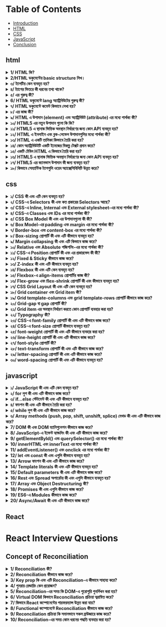 # Table of Contents

- [Introduction](#introduction)
- [HTML](#html)
- [CSS](#css)
- [JavaScript](#javascript)
- [Conclusion](#React)

## html
<details>
  <summary><strong>1/ HTML কি?</strong></summary>
  <p>উত্তর : HTML এর পুর্ণরুপ হল HyperText Markup Language. এটি ওয়েব পেইজ তৈরি এবং গঠন করার জন্য ব্যবহৃত একটি মার্কআপ ভাষা। 
  HTML মুলত ওয়েবপেইজের বিষয়বস্তু যেমন পাঠ্য, চিত্র, লিঙ্ক, এবং অন্যান্য মিডিয়া উপাদানগুলি নির্ধারণ করতে ব্যবহৃত হয়। HTML কোডটি ট্যাগ এবং অ্যাট্রিবিউটের সমন্বয়ে গঠিত, যা ব্রাউজারকে বলে দেয় কীভাবে একটি ওয়েবপেইজ বিভিন্ন অংশ প্রদর্শন করতে হবে। HTML একটি স্ট্যাটিক ভাষা, অর্থাৎ এটি ওয়েবপেইজ স্থায়ী গঠন এবং বিষয়বস্তু নির্ধারণ করে। 
  </p>
</details>

<details>
  <summary><strong>2/HTML ডকুমেন্টের basic structure লিখ।</strong></summary>
  <p>উত্তর :  

                <!DOCTYPE html>
                <html lang="en">
                <head>
                    <meta charset="UTF-8">
                    <meta name="viewport" content="width=device-width, initial-scale=1.0">
                    <title>Document Title</title>
                </head>
                <body>
                    <h1>Welcome to HTML</h1>
                    <p>This is a basic HTML document structure.</p>
                </body>
                </html></p>
</details>


<details>
  <summary><strong>৩/ <!DOCTYPE html> ট্যাগটির কেন ব্যবহৃত হয়?</strong></summary>
  <p> উত্তর : <!DOCTYPE html> ট্যাগটি ব্রাউজারকে জানায় যে ডকুমেন্টটি HTML5 ভাষায় লেখা হয়েছে। এটি ব্রাউজারকে ডকুমেন্টটি সঠিকভাবে এবং স্ট্যান্ডার্ড মোডে রেন্ডার করতে সহায়তা করে।</p>
</details>

<details>
  <summary><strong>৪/ <head> ট্যাগের ভিতরে কী ধরনের তথ্য থাকে?</strong></summary>
  <p> উত্তর : <head> ট্যাগের ভিতরে থাকে মেটা-তথ্য যেমন চরসেট(charset), ভিউপোর্ট সেটিংস, শিরোনাম, এবং স্টাইলশিট এবং স্ক্রিপ্ট লিঙ্ক।</p>
</details>

<details>
  <summary><strong>৫/ <meta charset="UTF-8"> এর গুরুত্ব কী?</strong></summary>
  <p> উত্তর :<meta charset="UTF-8"> ডকুমেন্টের চরসেট(charset) নির্ধারণ করে যা ইউনিকোড ব্যবহার করে। এটি নিশ্চিত করে যে ডকুমেন্টে বিভিন্ন ভাষার বিশেষ অক্ষরগুলি সঠিকভাবে প্রদর্শিত হবে।</p>
</details>
<details>
  <summary><strong>6/ HTML ডকুমেন্টে lang অ্যাট্রিবিউটের গুরুত্ব কী?</strong></summary>
  <p> উত্তর :lang অ্যাট্রিবিউটটি ডকুমেন্টের ভাষা নির্ধারণ করে যা ব্রাউজার এবং স্ক্রিন রিডারগুলির জন্য উপকারী। এটি সার্চ ইঞ্জিন অপটিমাইজেশনেও সহায়ক।</p>
</details>
<details>
  <summary><strong>৭/ HTML ডকুমেন্টে কমেন্ট কিভাবে লেখা হয়?</strong></summary>
  <p> উত্তর : HTML ডকুমেন্টে কমেন্ট লেখার জন্য নিচের ফরম্যাট ব্যবহার করা হয়:
	                              <!-- এটি একটি কমেন্ট -->
HTML কমেন্ট শুরু হয় <!-- দিয়ে এবং শেষ হয় --> দিয়ে।এই দুটি চিহ্নের মধ্যে যা কিছু লেখা হয়, তা ব্রাউজার ব্যবহারকারীকে দেখানো হয় না।</p>
</details>
<details>
  <summary><strong>৮/<metaname="viewport" content="width=device-width, initial-scale=1.0"> এর কাজ কী?</strong></summary>
  <p> উত্তর : এই <meta> ট্যাগটি মোবাইল ডিভাইসে ডকুমেন্টের স্কেলিং এবং প্রস্থ নিয়ন্ত্রণ করে, যা রেস্পন্সিভ ডিজাইনের জন্য অত্যন্ত গুরুত্বপূর্ণ।</p>
</details>
<details>
  <summary><strong>৯/ HTML এ উপাদান (element) এবং অ্যাট্রিবিউট (attribute) এর মধ্যে পার্থক্য কী?</strong></summary>
  <p>উত্তর : 

                        উপাদান (Element):
                        সংজ্ঞা: HTML ডকুমেন্টের বিল্ডিং ব্লক। এটি একটি শুরু ট্যাগ, বিষয়বস্তু, এবং একটি শেষ ট্যাগ নিয়ে গঠিত।
                        উদাহরণ: <p>এই একটি প্যারাগ্রাফ।</p>
                        এখানে <p> শুরু ট্যাগ, এই একটি প্যারাগ্রাফ। বিষয়বস্তু, এবং </p> শেষ ট্যাগ।
                        প্রকারভেদ:
                        ব্লক লেভেল উপাদান: <div>, <p>, <h1>, ইত্যাদি।
                        ইনলাইন উপাদান: <span>, <a>, <img>, ইত্যাদি।
                        অ্যাট্রিবিউট (Attribute):
                        সংজ্ঞা: HTML উপাদানগুলির অতিরিক্ত তথ্য প্রদান করে। এগুলি শুরু ট্যাগে নির্দিষ্ট করা হয় এবং সাধারণত নাম-মান জোড়া আকারে থাকে।
                        উদাহরণ: <a href="https://www.example.com" target="_blank">Visit Example</a>
                        এখানে href এবং target অ্যাট্রিবিউট, এবং তাদের মান যথাক্রমে "https://www.example.com" এবং "_blank"।</p>
</details>
<details>
  <summary><strong>১০/  HTML5 এর নতুন উপাদান গুলো কি কি?</strong></summary>
  <p>উত্তর : HTML5 এর নতুন উপাদানগুলোর নাম:
  <ul>
    <li><code>&lt;article&gt;</code></li>
    <li><code>&lt;section&gt;</code></li>
    <li><code>&lt;nav&gt;</code></li>
    <li><code>&lt;aside&gt;</code></li>
    <li><code>&lt;header&gt;</code></li>
    <li><code>&lt;footer&gt;</code></li>
    <li><code>&lt;main&gt;</code></li>
    <li><code>&lt;figure&gt;</code></li>
    <li><code>&lt;figcaption&gt;</code></li>
    <li><code>&lt;mark&gt;</code></li>
    <li><code>&lt;time&gt;</code></li>
    <li><code>&lt;progress&gt;</code></li>
    <li><code>&lt;meter&gt;</code></li>
    <li><code>&lt;summary&gt;</code></li>
    <li><code>&lt;details&gt;</code></li>
  </ul>
  </p>
</details>

<details>
  <summary><strong>১১/ HTML5 এ স্থানাঙ্ক ভিত্তিক অবস্থান নির্ধারণের জন্য কোন API ব্যবহৃত হয়? </strong></summary>
  <p>উত্তর: জিওলোকেশন API।</p>
</details>
<details>
  <summary><strong>১২/ HTML এ ইনলাইন এবং ব্লক-লেভেল উপাদানগুলির মধ্যে পার্থক্য কী?</strong></summary>
  <p>উত্তর : 
  </p>
  <p><strong>ইনলাইন উপাদান (Inline Elements):</strong></p>
  <ul>
    <li>সংজ্ঞা: ইনলাইন উপাদানগুলি একটি লাইনের মধ্যে থাকে এবং শুধুমাত্র যতটুকু প্রয়োজন ততটুকু জায়গা নেয়।</li>
    <li>ডিসপ্লে প্রপার্টি: <code>display: inline;</code></li>
    <li>লাইনের পরিবর্তন: ইনলাইন উপাদানগুলি নতুন লাইন শুরু করে না।</li>
    <li>আনুষঙ্গিক উপাদান: ইনলাইন উপাদানগুলির মধ্যে শুধুমাত্র ইনলাইন বা টেক্সট উপাদান থাকতে পারে।</li>
    <li>উদাহরণ: <code>&lt;span&gt;</code>, <code>&lt;a&gt;</code>, <code>&lt;img&gt;</code>, <code>&lt;strong&gt;</code>, <code>&lt;em&gt;</code></li>
    <li>স্টাইলিং: ইনলাইন উপাদানগুলির প্রস্থ বা উচ্চতা পরিবর্তন করা যায় না।</li>
  </ul>
  <p><strong>ব্লক-লেভেল উপাদান (Block-level Elements):</strong></p>
  <ul>
    <li>সংজ্ঞা: ব্লক-লেভেল উপাদানগুলি একটি সম্পূর্ণ লাইনের জায়গা নেয় এবং নতুন লাইন শুরু করে।</li>
    <li>ডিসপ্লে প্রপার্টি: <code>display: block;</code></li>
    <li>লাইনের পরিবর্তন: প্রতিটি ব্লক-লেভেল উপাদান নতুন লাইন শুরু করে।</li>
    <li>আনুষঙ্গিক উপাদান: ব্লক-লেভেল উপাদানগুলির মধ্যে অন্যান্য ব্লক-লেভেল বা ইনলাইন উপাদান থাকতে পারে।</li>
    <li>উদাহরণ: <code>&lt;div&gt;</code>, <code>&lt;p&gt;</code>, <code>&lt;h1&gt;</code> - <code>&lt;h6&gt;</code>, <code>&lt;ul&gt;</code>, <code>&lt;ol&gt;</code>, <code>&lt;li&gt;</code></li>
    <li>স্টাইলিং: ব্লক-লেভেল উপাদানগুলির প্রস্থ এবং উচ্চতা পরিবর্তন করা যায়।</li>
  </ul>
</details>

<details>
  <summary><strong>১৩/ HTML এ একটি তালিকা কিভাবে তৈরি করা হয়?</strong></summary>
  <p>উত্তর: একটি আনঅর্ডারড তালিকার জন্য <code>&lt;ul&gt;</code> এবং <code>&lt;li&gt;</code>, এবং একটি অর্ডারড তালিকার জন্য <code>&lt;ol&gt;</code> এবং <code>&lt;li&gt;</code> ট্যাগ ব্যবহার করা হয়।</p>
</details>

<details>
  <summary><strong>১৪/ কোন অ্যাট্রিবিউটটি একটি ইমেজের বিকল্প টেক্সট প্রদান করে?</strong></summary>
  <p>উত্তর: <code>alt</code> অ্যাট্রিবিউট।</p>
</details>

<details>
  <summary><strong>১৫/ একটি টেবিল HTML এ কিভাবে তৈরি করা হয়?</strong></summary>
  <p>উত্তর: <code>&lt;table&gt;</code>, <code>&lt;tr&gt;</code>, <code>&lt;td&gt;</code>, <code>&lt;th&gt;</code> ট্যাগগুলি ব্যবহার করে।</p>
  <table>
    <tr>
      <th>নাম</th>
      <th>বয়স</th>
      <th>শহর</th>
    </tr>
    <tr>
      <td>আহমেদ</td>
      <td>২৫</td>
      <td>ঢাকা</td>
    </tr>
    <tr>
      <td>সারা</td>
      <td>২২</td>
      <td>চট্টগ্রাম</td>
    </tr>
  </table>
</details>
<details>
  <summary><strong>১৬/ HTML5 এ স্থানাঙ্ক ভিত্তিক অবস্থান নির্ধারণের জন্য কোন API ব্যবহৃত হয়?</strong></summary>
  <p>উত্তর: জিওলোকেশন API।</p>
</details>

<details>
  <summary><strong>১৭/ HTML5 এর ক্যানভাস উপাদান কী জন্য ব্যবহৃত হয়?</strong></summary>
  <p>উত্তর: 2D গ্রাফিক্স এবং অ্যানিমেশন আঁকতে।</p>
</details>

<details>
  <summary><strong>১৮/ কিভাবে সেম্যান্টিক ট্যাগগুলি ওয়েব অ্যাক্সেসিবিলিটি উন্নত করে?</strong></summary>
  <p>উত্তর: 
    সেম্যান্টিক ট্যাগগুলি ওয়েব অ্যাক্সেসিবিলিটি উন্নত করে বিভিন্ন উপায়ে, যার মধ্যে রয়েছে:
  </p>
  <ul>
    <li><strong>স্ক্রিন রিডারের জন্য ওয়েবসাইটের কাঠামো স্পষ্ট করা:</strong> সেম্যান্টিক ট্যাগগুলি স্ক্রিন রিডারকে বলে যে ওয়েবপৃষ্ঠার বিভিন্ন অংশ কী কাজ করে। উদাহরণস্বরূপ, একটি <code>&lt;h1&gt;</code> ট্যাগ স্ক্রিন রিডারকে বলে যে এটি একটি শিরোনাম, যখন একটি <code>&lt;p&gt;</code> ট্যাগ স্ক্রিন রিডারকে বলে যে এটি একটি অনুচ্ছেদ। এটি ব্যবহারকারীদের ওয়েবপৃষ্ঠার বিষয়বস্তু আরও সহজে বুঝতে এবং নেভিগেট করতে সাহায্য করে।</li>
    <li><strong>সার্চ ইঞ্জিন অপ্টিমাইজেশন (SEO) উন্নত করা:</strong> সেম্যান্টিক ট্যাগগুলি সার্চ ইঞ্জিনগুলিকে বুঝতে সাহায্য করে যে ওয়েবপৃষ্ঠাটি কিসের সম্পর্কে। এটি ওয়েবসাইটটিকে প্রাসঙ্গিক অনুসন্ধানের ফলাফলে বৃদ্ধি করতে সাহায্য করে।</li>
    <li><strong>সহজেই বোঝার জন্য ওয়েবসাইট তৈরি করা:</strong> সেম্যান্টিক ট্যাগগুলি ব্যবহার করার ফলে ওয়েবসাইটগুলি আরও সহজে বোঝা যায়, এমনকি যারা HTML বা CSS-এর সাথে পরিচিত নন। এটি বিভিন্ন দক্ষতা স্তরের ব্যবহারকারীদের জন্য ওয়েবসাইটগুলি আরও অ্যাক্সেসযোগ্য করে তোলে।</li>
  </ul>
  <p>সেম্যান্টিক ট্যাগগুলির কিছু নির্দিষ্ট উদাহরণ যা ওয়েব অ্যাক্সেসিবিলিটি উন্নত করতে ব্যবহার করা যেতে পারে তার মধ্যে রয়েছে:</p>
  <ul>
    <li><code>&lt;h1&gt;</code> থেকে <code>&lt;h6&gt;</code>: শিরোনামগুলি নির্দেশ করতে।</li>
    <li><code>&lt;p&gt;</code>: অনুচ্ছেদগুলি নির্দেশ করতে।</li>
    <li><code>&lt;a&gt;</code>: হাইপারলিঙ্কগুলি নির্দেশ করতে।</li>
    <li><code>&lt;img&gt;</code>: চিত্রগুলি নির্দেশ করতে।</li>
    <li><code>&lt;table&gt;</code>: সারণিগুলি নির্দেশ করতে।</li>
    <li><code>&lt;ul&gt;</code> এবং <code>&lt;ol&gt;</code>: তালিকাগুলি নির্দেশ করতে।</li>
  </ul>
  <p>সেম্যান্টিক ট্যাগগুলি ব্যবহার করা ওয়েব অ্যাক্সেসিবিলিটি উন্নত করার একটি সহজ উপায়। এগুলি ব্যবহারকারীদের জন্য ওয়েবসাইটগুলি আরও সহজে বোঝা এবং ব্যবহার করা যায় তা নিশ্চিত করতে সাহায্য করে।</p>
</details>


## css 
<details>
  <summary><strong>১/ CSS কী এবং এটি কেন ব্যবহৃত হয়?</strong></summary>
  <p>উত্তর: CSS (Cascading Style Sheets) একটি স্টাইল শীট ভাষা যা HTML বা XML (SVG, XHTML) এর মত মার্কআপ ভাষার সাথে ব্যবহৃত হয়। এটি ওয়েব পেইজের বিন্যাস নির্ধারণ করতে ব্যবহৃত হয়, যেমন রঙ, ফন্ট, এবং লেআউট।</p>
</details>

<details>
  <summary><strong>২/ CSS-এ Selectors কী এবং কত প্রকারের Selectors আছে?</strong></summary>
  <p>উত্তর: CSS-এ Selectors হল উপাদানগুলি নির্ধারণ করার উপায় যেগুলি আপনি স্টাইল করতে চান। Selectors-এর প্রকারভেদগুলি হল: Universal, Type, Class, ID, Attribute, Pseudo-class, এবং Pseudo-element।</p>
</details>

<details>
  <summary><strong>৩/ CSS-এ Inline, Internal এবং External stylesheet-এর মধ্যে পার্থক্য কী?</strong></summary>
  <p>উত্তর: Inline CSS সরাসরি HTML ট্যাগের মধ্যে লেখা হয়, Internal CSS <code>&lt;style&gt;</code> ট্যাগের মধ্যে লেখা হয় যা HTML ডকুমেন্টের <code>&lt;head&gt;</code> সেকশনে থাকে, এবং External CSS আলাদা .css ফাইলে লেখা হয় এবং HTML ডকুমেন্টে <code>&lt;link&gt;</code> ট্যাগের মাধ্যমে যুক্ত করা হয়।</p>
</details>

<details>
  <summary><strong>৪/ CSS-এ Classes এবং IDs এর মধ্যে পার্থক্য কী?</strong></summary>
  <p>উত্তর: CSS-এ Classes এবং IDs-এর মধ্যে পার্থক্য হল, Classes বহু HTML উপাদানে প্রয়োগ করা যায় এবং এগুলি ‘.’ সিম্বল দিয়ে শুরু হয়। অন্যদিকে, IDs একটি HTML উপাদানে অনন্য এবং ‘#’ সিম্বল দিয়ে শুরু হয়, যা সুনির্দিষ্টভাবে একটি উপাদানকে লক্ষ্য করতে ব্যবহৃত হয়।</p>
</details>

<details>
  <summary><strong>৫/ CSS Box Model কী এবং এর উপাদানগুলো কী কী?</strong></summary>
  <p>উত্তর: CSS Box Model হল একটি মডেল যা প্রতিটি HTML উপাদানকে একটি বক্স হিসেবে দেখায়। এর উপাদানগুলো হল: Content, Padding, Border, এবং Margin।</p>
</details>

<details>
  <summary><strong>৬/ Box Model-এর padding এবং margin এর মধ্যে পার্থক্য কী?</strong></summary>
  <p>উত্তর: Padding হল উপাদানের ভিতরের অংশ এবং বর্ডারের মধ্যে ফাঁকা জায়গা, আর Margin হল উপাদানের বর্ডার এবং বাইরের অংশের মধ্যে ফাঁকা জায়গা।</p>
</details>

<details>
  <summary><strong>৭/ Border-box এবং content-box এর মধ্যে পার্থক্য কী?</strong></summary>
  <p>উত্তর: Border-box এ, padding এবং border উপাদানের মোট প্রস্থ এবং উচ্চতায় অন্তর্ভুক্ত হয়। Content-box এ, প্রস্থ এবং উচ্চতা কেবলমাত্র উপাদানের বিষয়বস্তু পর্যন্ত সীমাবদ্ধ থাকে, padding এবং border অতিরিক্ত যোগ করা হয়।</p>
</details>

<details>
  <summary><strong>৮/ Box-sizing প্রোপার্টি কী এবং এটি কীভাবে ব্যবহৃত হয়?</strong></summary>
  <p>উত্তর: Box-sizing প্রোপার্টি বক্স মডেল নির্ধারণ করে যে কিভাবে উপাদানের প্রস্থ এবং উচ্চতা গণনা করা হবে। এটি দুটি মান গ্রহণ করে: content-box এবং border-box।</p>
</details>

<details>
  <summary><strong>৯/ Margin collapsing কী এবং এটি কিভাবে কাজ করে?</strong></summary>
  <p>উত্তর: Margin collapsing হল দুটি বা ততোধিক খাড়া মার্জিন একসাথে মিলিত হওয়া এবং একক মার্জিন গঠন করা। সবচেয়ে বড় মার্জিনটি বজায় থাকে এবং ছোট মার্জিনগুলি মুছে যায়।</p>
</details>

<details>
  <summary><strong>১০/ Relative এবং Absolute পজিশনিং-এর মধ্যে পার্থক্য কী?</strong></summary>
  <p>উত্তর: Relative পজিশনিং উপাদানটিকে তার স্বাভাবিক অবস্থান থেকে সরিয়ে দেয়, যেখানে Absolute পজিশনিং উপাদানটিকে তার পূর্বপুরুষের প্রথম পজিশন্ড উপাদান বা ডকুমেন্টের বডি থেকে সরিয়ে দেয়।</p>
</details>

<details>
  <summary><strong>১১/ CSS-এ Position প্রোপার্টি কী এবং এর প্রকারভেদ কী কী?</strong></summary>
  <p>উত্তর: CSS-এ Position প্রোপার্টি একটি উপাদানের অবস্থান নির্ধারণ করে। এর প্রকারভেদগুলো হল:
  <ul>
    <li>Static: ডিফল্ট পজিশনিং, উপাদান স্বাভাবিক অবস্থানে থাকে।</li>
    <li>Relative: উপাদান তার স্বাভাবিক অবস্থান থেকে স্থানান্তরিত হয়।</li>
    <li>Absolute: উপাদান তার প্রথম পজিশন্ড প্যারেন্ট থেকে স্থানান্তরিত হয়।</li>
    <li>Fixed: উপাদান ভিউপোর্টের আপেক্ষিকভাবে স্থির থাকে।</li>
    <li>Sticky: উপাদান স্ক্রল করার সময় নির্দিষ্ট অবস্থানে আটকানো থাকে।</li>
  </ul>
  </p>
</details>

<details>
  <summary><strong>১২/ Fixed & Sticky কীভাবে কাজ করে?</strong></summary>
  <p>উত্তর: Fixed পজিশনিং উপাদানটিকে ভিউপোর্টের আপেক্ষিকভাবে স্থির করে। অর্থাৎ, যখন আপনি পৃষ্ঠাটি স্ক্রল করেন, তখন এটি একই স্থানে থাকে। এটি সাধারণত ইউজার ইন্টারফেস উপাদান, যেমন ন্যাভিগেশন বারে ব্যবহৃত হয়।
  <br>
  Sticky পজিশনিং উপাদানটিকে একটি নির্দিষ্ট অবস্থানে স্থির করে, কিন্তু এটি স্ক্রল করার সময় অন্যান্য উপাদানের সাথে চলাচল করে। যখন উপাদানটি নির্দিষ্ট স্ক্রল পজিশনে পৌঁছে যায়, তখন এটি স্থির হয়ে যায়। এটি সাধারণত হেডার বা সেকশন টাইটেল তৈরি করতে ব্যবহৃত হয়।</p>
</details>

<details>
  <summary><strong>১৩/ Z-index কী এবং এটি কীভাবে ব্যবহৃত হয়?</strong></summary>
  <p>উত্তর: Z-index একটি CSS প্রোপার্টি যা উপাদানের স্ট্যাকিং অর্ডার নির্ধারণ করে। এটি শুধুমাত্র পজিশন্ড উপাদান (যেমন relative, absolute, fixed, বা sticky) এর জন্য প্রযোজ্য।
  <ul>
    <li>কিভাবে কাজ করে:</li>
    <li>Z-index এর মান যত বেশি হবে, উপাদানটি তত বেশি উপরে থাকবে।</li>
    <li>উদাহরণস্বরূপ, যদি একটি উপাদানের z-index 1 এবং অন্যটির 2 হয়, তবে দ্বিতীয়টি প্রথমটির উপরে প্রদর্শিত হবে।</li>
    <li>Z-index এর মান ইতিবাচক, নেতিবাচক বা শূন্য হতে পারে।</li>
  </ul>
  </p>
</details>

<details>
  <summary><strong>১৪/ Flexbox কী এবং এটি কেন ব্যবহৃত হয়?</strong></summary>
  <p>উত্তর: Flexbox হল CSS3 এর একটি লেআউট মডেল যা সহজে এবং দক্ষভাবে কমপ্লেক্স লেআউট গঠন করতে ব্যবহৃত হয়। এটি কন্টেইনার এবং এর CHILD উপাদানগুলোর মধ্যে স্থান এবং আলাইনমেন্ট নিয়ন্ত্রণ করতে সাহায্য করে।</p>
</details>

<details>
  <summary><strong>১৫/ Flexbox-এ align-items প্রোপার্টির কাজ কী?</strong></summary>
  <p>উত্তর: align-items প্রোপার্টি ক্রস অ্যাক্স বরাবর ফ্লেক্স আইটেমগুলির সমতল নির্ধারণ করে। এর মানগুলি হল: flex-start, flex-end, center, baseline, এবং stretch।</p>
</details>

<details>
  <summary><strong>১৬/ Flex-grow এবং flex-shrink প্রোপার্টি কী এবং কীভাবে ব্যবহৃত হয়?</strong></summary>
  <p>উত্তর:
  <ul>
    <li><strong>Flex-grow:</strong> Flex-grow প্রোপার্টি ফ্লেক্স কন্টেইনারের মধ্যে একটি ফ্লেক্স আইটেমের বৃদ্ধির হার নির্ধারণ করে। যদি কন্টেইনারে অতিরিক্ত স্থান থাকে, তবে flex-grow এর মানের ভিত্তিতে আইটেমগুলো সমানভাবে বা নির্দিষ্ট অনুপাতে স্থান গ্রহণ করে। উদাহরণস্বরূপ, যদি একটি আইটেমের flex-grow 2 এবং অন্যটির 1 হয়, তাহলে প্রথমটি দ্বিতীয়টির চেয়ে দ্বিগুণ স্থান নেবে।</li>
    <li><strong>Flex-shrink:</strong> Flex-shrink প্রোপার্টি ফ্লেক্স আইটেমের সংকোচনের হার নির্ধারণ করে যখন কন্টেইনারে স্থান কম থাকে। এটি কন্টেইনারের মোট প্রস্থ বা উচ্চতার তুলনায় আইটেমগুলোকে সংকোচন করতে সাহায্য করে। উদাহরণস্বরূপ, যদি একটি আইটেমের flex-shrink 1 এবং অন্যটির 2 হয়, তাহলে দ্বিতীয় আইটেমটি প্রথমটির তুলনায় দ্বিগুণ হারে সংকুচিত হবে।</li>
  </ul>
  </p>
</details>

<details>
  <summary><strong>১৭/ CSS Grid Layout কী এবং এটি কেন ব্যবহৃত হয়?</strong></summary>
  <p>উত্তর: CSS Grid Layout হল একটি 2D লেআউট মডেল যা কমপ্লেক্স লেআউট তৈরি করতে ব্যবহৃত হয়। এটি কন্টেইনার এবং এর child উপাদানগুলির জন্য কলাম এবং সারি তৈরি করতে সাহায্য করে।</p>
</details>

<details>
  <summary><strong>১৮/ Grid container এবং Grid item কী?</strong></summary>
  <p>উত্তর: Grid container হল একটি উপাদান যা display: grid বা display: inline-grid প্রোপার্টি ব্যবহার করে। Grid items হল সেই উপাদানের সরাসরি সন্তান উপাদানগুলি।</p>
</details>

<details>
  <summary><strong>১৯/ Grid template-columns এবং grid template-rows প্রোপার্টি কীভাবে কাজ করে?</strong></summary>
  <p>উত্তর: grid-template-columns এবং grid-template-rows প্রোপার্টি Grid কন্টেইনারের কলাম এবং সারির সংখ্যা এবং আকার নির্ধারণ করে।</p>
</details>

<details>
  <summary><strong>২০/ Grid-gap বা gap প্রোপার্টি কী?</strong></summary>
  <p>উত্তর: Grid-gap বা gap প্রোপার্টি Grid items এর মধ্যে ফাঁকা স্থান নির্ধারণ করে। এটি কলাম এবং সারির মধ্যে স্থান যোগ করতে ব্যবহৃত হয়।</p>
</details>

<details>
  <summary><strong>২১/ Grid item এর অবস্থান নির্ধারণ করতে কোন প্রোপার্টি ব্যবহার করা হয়?</strong></summary>
  <p>উত্তর: Grid item এর অবস্থান নির্ধারণ করতে grid-column এবং grid-row প্রোপার্টি ব্যবহার করা হয়। Grid-column প্রোপার্টি আইটেমটির কোন কলাম থেকে শুরু এবং কোন কলামে শেষ হবে তা নির্ধারণ করে। Grid-row প্রোপার্টি আইটেমটির কোন সারি থেকে শুরু এবং কোন সারিতে শেষ হবে তা নির্ধারণ করে।</p>
</details>

<details>
  <summary><strong>২২/ Typography কী?</strong></summary>
  <p>উত্তর: Typography হল টেক্সটের ডিজাইন এবং স্টাইলিংয়ের প্রক্রিয়া। এটি টেক্সটের ফন্ট, আকার, লাইন স্পেসিং, এবং অন্যান্য বৈশিষ্ট্য নির্ধারণ করে যা ওয়েব পৃষ্ঠায় টেক্সটের চেহারা ও পাঠযোগ্যতা প্রভাবিত করে।</p>
</details>

<details>
  <summary><strong>২৩/ CSS-এ font-family প্রোপার্টি কী এবং এটি কীভাবে কাজ করে?</strong></summary>
  <p>উত্তর: font-family প্রোপার্টি একটি টেক্সটের জন্য ব্যবহৃত ফন্ট নির্ধারণ করে। এটি ফন্টের নামের একটি তালিকা গ্রহণ করে, যেখানে প্রথম উপলব্ধ ফন্টটি প্রয়োগ করা হয়। উদাহরণ: <code>font-family: Arial, sans-serif;</code></p>
</details>

<details>
  <summary><strong>২৪/ CSS-এ font-size প্রোপার্টি কীভাবে ব্যবহৃত হয়?</strong></summary>
  <p>উত্তর: font-size প্রোপার্টি টেক্সটের আকার নির্ধারণ করে। এটি বিভিন্ন ইউনিটে দেওয়া যেতে পারে, যেমন পিক্সেল(px), এম(em), রিম(rem), শতাংশ(%), বা পয়েন্ট(pt)। উদাহরণ: <code>font-size: 16px;</code></p>
</details>

<details>
  <summary><strong>২৫/ font-weight প্রোপার্টি কী এবং এটি কীভাবে ব্যবহার করা হয়?</strong></summary>
  <p>উত্তর: font-weight প্রোপার্টি টেক্সটের বোল্ডনেস নির্ধারণ করে। এটি বিভিন্ন মান নিতে পারে, যেমন normal, bold, বা নির্দিষ্ট সংখ্যাসূচক মান (100 থেকে 900 পর্যন্ত)। উদাহরণ: <code>font-weight: bold;</code></p>
</details>

<details>
  <summary><strong>২৬/ line-height প্রোপার্টি কী এবং এটি কীভাবে কাজ করে?</strong></summary>
  <p>উত্তর: line-height প্রোপার্টি লাইনের উচ্চতা নির্ধারণ করে, যা লাইনগুলির মধ্যে স্পেসিং নিয়ন্ত্রণ করে। এটি সাধারণত ফন্ট সাইজের একটি গুণক হিসাবে ব্যবহৃত হয়। উদাহরণ: <code>line-height: 1.5;</code></p>
</details>

<details>
  <summary><strong>২৭/ font-style প্রোপার্টি কী?</strong></summary>
  <p>উত্তর: font-style প্রোপার্টি টেক্সটের স্টাইল নির্ধারণ করে, যেমন normal, italic, এবং oblique। উদাহরণ: <code>font-style: italic;</code></p>
</details>

<details>
  <summary><strong>২৮/ text-transform প্রোপার্টি কী এবং এটি কীভাবে কাজ করে?</strong></summary>
  <p>উত্তর: text-transform প্রোপার্টি টেক্সটের অক্ষরের কেস পরিবর্তন করে। এর মানগুলি হল: capitalize, uppercase, lowercase, এবং none। উদাহরণ: <code>text-transform: uppercase;</code></p>
</details>

<details>
  <summary><strong>২৯/ letter-spacing প্রোপার্টি কী এবং এটি কীভাবে কাজ করে?</strong></summary>
  <p>উত্তর: letter-spacing প্রোপার্টি টেক্সটের অক্ষরগুলির মধ্যে ফাঁকা স্থান নির্ধারণ করে। এটি পজিটিভ বা নেগেটিভ মান নিতে পারে। উদাহরণ: <code>letter-spacing: 2px;</code></p>
</details>

<details>
  <summary><strong>৩০/ word-spacing প্রোপার্টি কী এবং এটি কীভাবে ব্যবহৃত হয়?</strong></summary>
  <p>উত্তর: word-spacing প্রোপার্টি টেক্সটের শব্দগুলির মধ্যে ফাঁকা স্থান নির্ধারণ করে। এটি টেক্সটের পাঠযোগ্যতা উন্নত করতে ব্যবহৃত হয়। উদাহরণ: <code>word-spacing: 4px;</code></p>
</details>

## javascript

<details>
  <summary><strong>১/ JavaScript কী এবং এটি কেন ব্যবহৃত হয়?</strong></summary>
  <p>উত্তর: JavaScript একটি প্রোগ্রামিং ভাষা যা ওয়েবসাইটে ইন্টারঅ্যাকটিভ কনটেন্ট যুক্ত করতে ব্যবহৃত হয়। এটি HTML এবং CSS এর সাথে ব্যবহৃত হয়, ডাইনামিক ওয়েব পেজ তৈরি করতে এবং ব্যবহারকারীর সাথে ইন্টারঅ্যাকশন পরিচালনা করতে।</p>
</details>

<details>
  <summary><strong>২/ for লুপ কী এবং এটি কীভাবে কাজ করে?</strong></summary>
  <p>উত্তর: for লুপ একটি নির্দিষ্ট সংখ্যক বার কোড এক্সিকিউট করার জন্য ব্যবহৃত হয়। এটি সাধারণত পুনরাবৃত্তিমূলক কাজগুলির জন্য ব্যবহৃত হয়, যেখানে একটি কাউন্টার ভেরিয়েবল ব্যবহার করে লুপের প্রতিটি পুনরাবৃত্তি ট্র্যাক করা হয়।
  <pre>
  <code>
  for (initialization; condition; increment/decrement) {
      // কোড ব্লক যা এক্সিকিউট হবে
  }
  </code>
  </pre>
  কীভাবে কাজ করে:
  <ul>
    <li><strong>Initialization (শুরু):</strong> এটি লুপের কাউন্টার ভেরিয়েবল সেট আপ করে। এটি লুপের শুরুতে একবার এক্সিকিউট হয়।</li>
    <li><strong>Condition (শর্ত):</strong> প্রতিটি পুনরাবৃত্তির আগে এই শর্তটি চেক করা হয়। যদি শর্তটি সত্য হয়, তবে লুপটি চলতে থাকে। যদি শর্তটি মিথ্যা হয়, তবে লুপটি থেমে যায়।</li>
    <li><strong>Increment/Decrement (বৃদ্ধি/হ্রাস):</strong> প্রতিটি পুনরাবৃত্তির পরে কাউন্টার ভেরিয়েবলটি বৃদ্ধি বা হ্রাস করা হয়।</li>
    <li><strong>Code Block (কোড ব্লক):</strong> লুপের প্রতিটি পুনরাবৃত্তিতে এই কোড ব্লকটি এক্সিকিউট হয়।</li>
  </ul>
  </p>
</details>

<details>
  <summary><strong>৩/ if...else স্টেটমেন্ট কী এবং এটি কীভাবে ব্যবহৃত হয়?</strong></summary>
  <p>উত্তর: if...else স্টেটমেন্ট হল শর্তসাপেক্ষ লজিক্যাল স্টেটমেন্ট যা একটি শর্ত (condition) পরীক্ষা করে এবং সেই শর্তটি সত্য (true) হলে একটি কোড ব্লক এবং মিথ্যা (false) হলে অন্য একটি কোড ব্লক এক্সিকিউট করে। এটি প্রোগ্রামিংয়ে নির্দিষ্ট শর্ত অনুযায়ী বিভিন্ন ক্রিয়া সম্পাদনের জন্য ব্যবহৃত হয়।
  <pre>
  <code>
  if (condition) {
      // কোড ব্লক যা এক্সিকিউট হবে যদি condition সত্য হয়
  } else {
      // কোড ব্লক যা এক্সিকিউট হবে যদি condition মিথ্যা হয়
  }
  </code>
  </pre>
  কীভাবে কাজ করে:
  <ul>
    <li><strong>condition:</strong> এটি একটি এক্সপ্রেশন যা true বা false এ মূল্যায়ন করা হয়।</li>
    <li>যদি condition সত্য হয় (true), তবে if ব্লকের কোড এক্সিকিউট হয়।</li>
    <li>যদি condition মিথ্যা হয় (false), তবে else ব্লকের কোড এক্সিকিউট হয়।</li>
  </ul>
  </p>
</details>

<details>
  <summary><strong>৪/ ফাংশন কী এবং এটি কীভাবে তৈরি করা হয়?</strong></summary>
  <p>উত্তর: ফাংশন হল কোডের একটি পুনর্ব্যবহারযোগ্য ব্লক যা একটি নির্দিষ্ট কাজ সম্পন্ন করে। এটি function কীওয়ার্ড ব্যবহার করে তৈরি করা হয়। উদাহরণ:
  <pre>
  <code>
  function greet(name) {
      return `Hello, ${name}!`;
  }
  </code>
  </pre>
  </p>
</details>

<details>
  <summary><strong>৫/ while লুপ কী এবং এটি কীভাবে কাজ করে?</strong></summary>
  <p>উত্তর: while লুপ একটি কন্ডিশনাল লুপ যা শর্ত (condition) সত্য (true) থাকলে কোড ব্লক বারবার এক্সিকিউট করে। এটি সাধারণত ব্যবহার করা হয় যখন লুপের পুনরাবৃত্তি সংখ্যা পূর্বনির্ধারিত নয়।
  <pre>
  <code>
  let i = 0;
  while (i < 5) {
      console.log(i);
      i++;
  }
  </code>
  </pre>
  কীভাবে কাজ করে:
  <ul>
    <li>condition পরীক্ষা করা হয়।</li>
    <li>যদি condition সত্য হয়, কোড ব্লক এক্সিকিউট হয়।</li>
    <li>এরপর পুনরায় condition পরীক্ষা করা হয়।</li>
    <li>শর্ত মিথ্যা হলে লুপটি থামে।</li>
  </ul>
  </p>
</details>

<details>
  <summary><strong>৬/ Array methods (push, pop, shift, unshift, splice) মেথড কী এবং এটি কীভাবে কাজ করে?</strong></summary>
  <p>উত্তর:
  <ul>
    <li><strong>push():</strong> মেথড একটি অ্যারের শেষে একটি বা একাধিক উপাদান যোগ করে এবং অ্যারের নতুন দৈর্ঘ্য ফেরত দেয়। উদাহরণ:
    <pre>
    <code>
    let fruits = ["apple", "banana"];
    fruits.push("orange");
    </code>
    </pre>
    </li>
    <li><strong>pop():</strong> মেথড একটি অ্যারের শেষ উপাদানটি সরিয়ে ফেলে এবং সেই উপাদানটি ফেরত দেয়। উদাহরণ:
    <pre>
    <code>
    let fruits = ["apple", "banana", "orange"];
    let lastFruit = fruits.pop();
    </code>
    </pre>
    </li>
    <li><strong>shift():</strong> মেথড একটি অ্যারের প্রথম উপাদানটি সরিয়ে ফেলে এবং সেই উপাদানটি ফেরত দেয়। উদাহরণ:
    <pre>
    <code>
    let fruits = ["apple", "banana", "orange"];
    let firstFruit = fruits.shift();
    </code>
    </pre>
    </li>
    <li><strong>unshift():</strong> মেথড একটি অ্যারের শুরুতে একটি বা একাধিক উপাদান যোগ করে এবং অ্যারের নতুন দৈর্ঘ্য ফেরত দেয়। উদাহরণ:
    <pre>
    <code>
    let fruits = ["banana", "orange"];
    fruits.unshift("apple");
    </code>
    </pre>
    </li>
    <li><strong>splice():</strong> মেথড একটি অ্যারের নির্দিষ্ট অবস্থানে উপাদান যোগ বা সরাতে ব্যবহৃত হয়। এটি উপাদান সরিয়ে ফেলে এবং নতুন উপাদান যোগ করতে পারে। উদাহরণ:
    <pre>
    <code>
    let fruits = ["apple", "banana", "orange"];
    fruits.splice(1, 1, "kiwi");
    </code>
    </pre>
    </li>
  </ul>
  </p>
</details>

<details>
  <summary><strong>7/ DOM কী এবং DOM ম্যানিপুলেশন কীভাবে কাজ করে?</strong></summary>
  <p>
    DOM (Document Object Model) হল একটি কাঠামোগত উপস্থাপন যা HTML বা XML ডকুমেন্টকে একটি অবজেক্ট হিসেবে বর্ণনা করে। DOM ব্যবহার করে JavaScript ডকুমেন্টের বিভিন্ন উপাদান (elements) এবং বৈশিষ্ট্য (attributes) পরিবর্তন, যোগ, অথবা মুছে ফেলতে পারে।
  </p>
  <p><strong>DOM ম্যানিপুলেশন কীভাবে কাজ করে:</strong></p>
  <ul>
    <li>
      <strong>DOM অ্যাক্সেস:</strong> JavaScript ডকুমেন্টের উপাদানগুলিতে অ্যাক্সেস করতে বিভিন্ন মেথড ব্যবহার করে, যেমন <code>getElementById()</code>, <code>getElementsByClassName()</code>, এবং <code>querySelector()</code>.
      <p><strong>উদাহরণ:</strong></p>
      <pre><code>document.getElementById("myElement").innerText = "New Text";</code></pre>
    </li>
    <li>
      <strong>উপাদান পরিবর্তন:</strong> একটি উপাদানের বিষয়বস্তু (content) পরিবর্তন করতে <code>innerHTML</code>, <code>innerText</code>, অথবা <code>textContent</code> ব্যবহার করা হয়।
      <p><strong>উদাহরণ:</strong></p>
      <pre><code>document.getElementById("myElement").innerText = "New Text";</code></pre>
    </li>
    <li>
      <strong>স্টাইল পরিবর্তন:</strong> CSS স্টাইল পরিবর্তন করতে <code>style</code> প্রোপার্টি ব্যবহার করা হয়।
      <p><strong>উদাহরণ:</strong></p>
      <pre><code>document.getElementById("myElement").style.color = "red";</code></pre>
    </li>
    <li>
      <strong>নতুন উপাদান যোগ করা:</strong> নতুন HTML উপাদান তৈরি করে এবং এটি DOM এ যুক্ত করতে <code>createElement()</code> এবং <code>appendChild()</code> ব্যবহার করা হয়।
      <p><strong>উদাহরণ:</strong></p>
      <pre><code>let newDiv = document.createElement("div");
newDiv.innerText = "This is a new div!";
document.body.appendChild(newDiv);</code></pre>
    </li>
    <li>
      <strong>ইভেন্ট হ্যান্ডলিং:</strong> DOM ম্যানিপুলেশন ব্যবহার করে ইভেন্ট লিসনার যোগ করা হয়, যেমন ক্লিক ইভেন্ট।
      <p><strong>উদাহরণ:</strong></p>
      <pre><code>document.getElementById("myButton").addEventListener("click", function() {
    alert("Button clicked!");
});</code></pre>
    </li>
  </ul>
</details>

<details>
  <summary><strong>8/ JavaScript-এ ইভেন্ট হ্যান্ডলিং কী এবং এটি কীভাবে কাজ করে?</strong></summary>
  <p>
    ইভেন্ট হ্যান্ডলিং হল একটি প্রক্রিয়া যা ব্যবহারকারীর কার্যকলাপ (যেমন ক্লিক, কীবোর্ড প্রেস, মাউস হভার ইত্যাদি) অনুযায়ী JavaScript কোড এক্সিকিউট করতে ব্যবহৃত হয়। এটি ওয়েব পেজের ইন্টারঅ্যাকটিভিটি এবং ব্যবহারকারীর অভিজ্ঞতা উন্নত করতে সাহায্য করে।
  </p>
  <p><strong>কীভাবে কাজ করে:</strong></p>
  <ul>
    <li>
      <strong>ইভেন্ট Listener যোগ করা:</strong> HTML উপাদানে একটি ইভেন্ট Listener যোগ করা হয় যা নির্দিষ্ট ইভেন্ট সংঘটিত হলে একটি ফাংশন কার্যকর করবে।
      <p><strong>উদাহরণ:</strong></p>
      <pre><code>document.getElementById("myButton").addEventListener("click", function() {
    alert("Button clicked!");
});</code></pre>
    </li>
    <li>
      <strong>ইভেন্ট টাইপ:</strong> বিভিন্ন ধরনের ইভেন্ট আছে, যেমন:
      <ul>
        <li><code>click</code>: একটি উপাদানে ক্লিক করলে।</li>
        <li><code>mouseover</code>: মাউস উপাদানের উপর এলে।</li>
        <li><code>keydown</code>: কীবোর্ডের কী প্রেস করলে।</li>
      </ul>
    </li>
    <li>
      <strong>ইভেন্ট অবজেক্ট:</strong> যখন একটি ইভেন্ট সংঘটিত হয়, একটি ইভেন্ট অবজেক্ট তৈরি হয় যা ইভেন্টের সম্পর্কে তথ্য ধারণ করে (যেমন কনটেক্সট, টার্গেট উপাদান ইত্যাদি)।
      <p><strong>উদাহরণ:</strong></p>
      <pre><code>document.getElementById("myButton").addEventListener("click", function(event) {
    console.log(event.target); // টার্গেট উপাদান প্রদর্শন করবে
});</code></pre>
    </li>
    <li>
      <strong>ফাংশন কার্যকর করা:</strong> যখন ইভেন্টটি সংঘটিত হয়, সংশ্লিষ্ট ফাংশনটি কার্যকর হয়, যা ব্যবহারকারীর ইন্টারঅ্যাকশনের ভিত্তিতে নির্দিষ্ট কার্যক্রম সম্পাদন করে।
    </li>
  </ul>
</details>

<details>
  <summary><strong>9/ getElementById() এবং querySelector() এর মধ্যে পার্থক্য কী?</strong></summary>
  <p>
    <strong>getElementById()</strong>: শুধুমাত্র একটি নির্দিষ্ট ID-এর জন্য ব্যবহৃত হয় এবং একটি একক HTML উপাদান ফেরত দেয়।
    <br>
    <strong>querySelector()</strong>: CSS সিলেক্টর ব্যবহার করে, একটি উপাদান ফেরত দেয় এবং যদি একাধিক উপাদান থাকে তবে প্রথমটিকে নির্বাচন করে। <code>querySelectorAll()</code> সব মিলে উপাদান ফেরত দেয়।
  </p>
</details>

<details>
  <summary><strong>10/ innerHTML এবং innerText এর মধ্যে পার্থক্য কী?</strong></summary>
  <p>
    <strong>innerHTML</strong>: HTML ট্যাগ সহ পূর্ণ HTML কনটেন্ট ফেরত দেয় এবং সেট করে।
    <br>
    <strong>innerText</strong>: শুধুমাত্র টেক্সট ফেরত দেয় এবং সেট করে, HTML ট্যাগ বাদ দিয়ে।
    <p><strong>উদাহরণ:</strong></p>
    <pre><code>let element = document.getElementById("myElement");
element.innerHTML = "<strong>Hello</strong>"; // HTML ট্যাগ অন্তর্ভুক্ত
element.innerText = "Hello"; // শুধুমাত্র টেক্সট
</code></pre>
  </p>
</details>
<details>
  <summary><strong>11/ addEventListener() এবং onclick এর মধ্যে পার্থক্য কী?</strong></summary>
  <p>
    <strong>addEventListener():</strong>
    <ul>
      <li>এটি একটি মেথড যা একাধিক ইভেন্ট লিসনার যোগ করতে দেয়। একাধিক ইভেন্ট একই উপাদানে যুক্ত করা সম্ভব।</li>
      <li>এটি বিভিন্ন ধরনের ইভেন্টের জন্য ব্যবহার করা যায় এবং কাস্টম ইভেন্টও সমর্থন করে।</li>
      <li>ইভেন্ট লিসনারগুলি মুছতে <code>removeEventListener()</code> ব্যবহার করা যায়। </li>
    </ul>
    <strong>onclick:</strong>
    <ul>
      <li>এটি একটি প্রোপার্টি যা শুধুমাত্র একটি ইভেন্ট লিসনার সংযুক্ত করে। পূর্ববর্তী লিসনার মুছে যাবে যদি নতুন একটি যুক্ত হয়।</li>
      <li>এটি শুধুমাত্র ক্লিক ইভেন্টের জন্য ব্যবহৃত হয়।</li>
    </ul>
  </p>
</details>

<details>
  <summary><strong>12/ let এবং const কী এবং এগুলি কীভাবে ব্যবহৃত হয়?</strong></summary>
  <p>
    <strong>let</strong> এবং <strong>const</strong> হল ES6 এর নতুন কীওয়ার্ড। 
    <ul>
      <li><strong>let</strong> ব্লকের স্কোপে ভেরিয়েবল ডিক্লেয়ার করতে ব্যবহৃত হয়।</li>
      <li><strong>const</strong> কনস্ট্যান্ট ভেরিয়েবল ডিক্লেয়ার করতে ব্যবহৃত হয় যা পুনরায় নির্ধারণ করা যায় না।</li>
    </ul>
  </p>
</details>

<details>
  <summary><strong>13/ Arrow ফাংশন কী এবং এটি কীভাবে কাজ করে?</strong></summary>
  <p>
    <strong>Arrow ফাংশন</strong> হল ES6 এর একটি নতুন ফাংশন সিনট্যাক্স যা সংক্ষিপ্ত এবং আরও সংক্ষিপ্ত। উদাহরণ:
    <pre><code>const add = (a, b) => a + b;</code></pre>
  </p>
</details>

<details>
  <summary><strong>14/ Template literals কী এবং এটি কীভাবে ব্যবহৃত হয়?</strong></summary>
  <p>
    <strong>Template literals</strong> হল ES6 এর একটি নতুন ফিচার যা ব্যাকটিক (<code>&grave;</code>) ব্যবহার করে স্ট্রিং ইন্টারপোলেশন এবং মাল্টি-লাইন স্ট্রিং তৈরি করতে ব্যবহৃত হয়। উদাহরণ:
    <pre><code>const name = "John";
const greeting = `Hello, ${name}!`;</code></pre>
  </p>
</details>

<details>
  <summary><strong>15/ Default parameters কী এবং এটি কীভাবে কাজ করে?</strong></summary>
  <p>
    <strong>Default parameters</strong> একটি ফাংশনের প্যারামিটারগুলির জন্য ডিফল্ট মান নির্ধারণ করে যদি কোনো মান পাস না করা হয়। উদাহরণ:
    <pre><code>function greet(name = "Guest") {
    return `Hello, ${name}!`;
}</code></pre>
  </p>
</details>

<details>
  <summary><strong>16/ Rest এবং Spread অপারেটর কী এবং এগুলি কীভাবে ব্যবহৃত হয়?</strong></summary>
  <p>
    <strong>Rest অপারেটর</strong> (<code>...</code>) ফাংশনে একটি অবশিষ্ট প্যারামিটার সংগ্রহ করতে ব্যবহৃত হয়। 
    <pre><code>function sum(...numbers) { // Rest অপারেটর
    return numbers.reduce((a, b) => a + b, 0);
}</code></pre>
    <strong>Spread অপারেটর</strong> (<code>...</code>) একটি অ্যারে বা অবজেক্টকে পৃথক উপাদানে বিস্তৃত করতে ব্যবহৃত হয়। 
    <pre><code>const arr = [1, 2, 3];
const newArr = [...arr, 4, 5]; // Spread অপারেটর</code></pre>
  </p>
</details>

<details>
  <summary><strong>17/ Array এবং Object Destructuring কী?</strong></summary>
  <p>
    <strong>Array Destructuring</strong> হল একটি সিনট্যাক্স যা JavaScript অ্যারেকে সহজে ভাঙার (extract) জন্য ব্যবহৃত হয়। এটি একটি অ্যারের উপাদানগুলোকে ভেরিয়েবল হিসাবে একসঙ্গে ঘোষণা করতে দেয়।
    <pre><code>const fruits = ["apple", "banana", "orange"];
const [first, second] = fruits;
console.log(first); // আউটপুট: apple
console.log(second); // আউটপুট: banana</code></pre>
    <strong>Object Destructuring</strong> হল একটি সিনট্যাক্স যা JavaScript অবজেক্টের প্রোপার্টিগুলোকে সহজে ভাঙার জন্য ব্যবহৃত হয়। এটি অবজেক্টের প্রোপার্টিগুলোকে ভেরিয়েবল হিসাবে একসঙ্গে ঘোষণা করতে দেয়।
    <pre><code>const person = { name: "John", age: 30 };
const { name, age } = person;
console.log(name); // আউটপুট: John
console.log(age); // আউটপুট: 30</code></pre>
  </p>
</details>

<details>
  <summary><strong>18/ Promises কী এবং এগুলি কীভাবে কাজ করে?</strong></summary>
  <p>
    <strong>Promises</strong> একটি অবজেক্ট যা ভবিষ্যতে ঘটতে পারে এমন একটি মানের প্রতিনিধিত্ব করে। এটি তিনটি অবস্থায় থাকতে পারে: Pending, Fulfilled, বা Rejected।
    <pre><code>let myPromise = new Promise((resolve, reject) => {
    // Async operation
    resolve("Success!");
});</code></pre>
  </p>
</details>

<details>
  <summary><strong>19/ ES6-এ Modules কীভাবে কাজ করে?</strong></summary>
  <p>
    <strong>ES6-এ modules</strong> কোডের পুনঃব্যবহারযোগ্য অংশ তৈরির জন্য ব্যবহৃত হয়। <code>export</code> এবং <code>import</code> কিওয়ার্ডের মাধ্যমে ফাংশন, অবজেক্ট, অথবা ভেরিয়েবল অন্য ফাইল থেকে আমদানি বা রপ্তানি করা যায়।
    <pre><code>// myModule.js
export const myFunction = () => {};

// main.js
import { myFunction } from './myModule.js';</code></pre>
  </p>
</details>

<details>
  <summary><strong>20/ Async/Await কী এবং এটি কীভাবে কাজ করে?</strong></summary>
  <p>
    <strong>Async/Await</strong> হল JavaScript-এ প্রতিশ্রুতি (Promises) এর উপর ভিত্তি করে অ্যাসিনক্রোনাস কোড লেখা সহজ করার একটি উপায়। <code>async</code> কিওয়ার্ড একটি ফাংশনকে অ্যাসিনক্রোনাস হিসেবে চিহ্নিত করে এবং <code>await</code> কিওয়ার্ড Promise-এর ফলাফল পাওয়ার জন্য ব্যবহৃত হয়, যা কোডকে সিঙ্ক্রোনাস মনে করায়।
    <pre><code>async function fetchData() {
    try {
        const response = await fetch('https://api.example.com/data');
        const data = await response.json();
        console.log(data);
    } catch (error) {
        console.error('Error fetching data:', error);
    }
}
fetchData()</code></pre>
  </p>
</details>

## React

# React Interview Questions

## Concept of Reconciliation

<details>
  <summary><strong>1/ Reconciliation কী?</strong></summary>
  <p>উত্তর: Reconciliation হল React-এর একটি প্রক্রিয়া যা উপাদানগুলির মধ্যে পার্থক্য নির্ধারণ করে এবং কেবলমাত্র পরিবর্তিত অংশগুলি DOM-এ আপডেট করে। এটি পারফরম্যান্স উন্নত করতে সাহায্য করে এবং দ্রুত UI রেন্ডারিং নিশ্চিত করে।</p>
</details>

<details>
  <summary><strong>2/ Reconciliation কীভাবে কাজ করে?</strong></summary>
  <p>উত্তর: React-এর Reconciliation প্রক্রিয়া Virtual DOM ব্যবহার করে। যখন একটি কম্পোনেন্ট আপডেট হয়, React প্রথমে Virtual DOM আপডেট করে এবং পরে মূল DOM-এ প্রয়োজনীয় পরিবর্তনগুলি প্রয়োগ করে।</p>
</details>

<details>
  <summary><strong>3/ Key prop কি এবং এটি Reconciliation-এ কীভাবে সাহায্য করে?</strong></summary>
  <p>উত্তর: Key prop একটি ইউনিক আইডেন্টিফায়ার যা React কে উপাদানগুলির মধ্যে পার্থক্য নির্ধারণ করতে সাহায্য করে। এটি তালিকা (list) উপাদানের মধ্যে দ্রুত এবং কার্যকরী আপডেট নিশ্চিত করে।</p>
</details>

<details>
  <summary><strong>4/ পুনরায় রেন্ডারিং কেন প্রয়োজন?</strong></summary>
  <p>উত্তর: পুনরায় রেন্ডারিং প্রয়োজন যখন কোন উপাদান বা কম্পোনেন্টের স্টেট বা প্রপস পরিবর্তিত হয়। এটি ব্যবহারকারীর পরিবর্তনগুলি UI তে প্রতিফলিত করতে সাহায্য করে।</p>
</details>

<details>
  <summary><strong>5/ Reconciliation-এর সময় কি DOM-এ পুরোপুরি পুনর্লিখন করা হয়?</strong></summary>
  <p>উত্তর: না, Reconciliation-এর সময় DOM সম্পূর্ণরূপে পুনর্লিখন করা হয় না। কেবলমাত্র পরিবর্তিত অংশগুলি আপডেট করা হয়।</p>
</details>

<details>
  <summary><strong>6/ Virtual DOM কিভাবে Reconciliation প্রক্রিয়া ত্বরান্বিত করে?</strong></summary>
  <p>উত্তর: Virtual DOM একটি মেমোরি-ভিত্তিক রিপ্রেজেন্টেশন যা মূল DOM-এ পরিবর্তন করার আগে সমস্ত পরিবর্তন যাচাই করতে সাহায্য করে। এটি পরিবর্তনগুলিকে একত্রিত করে এবং পরে একসাথে প্রয়োগ করে।</p>
</details>

<details>
  <summary><strong>7/ কিভাবে React কম্পোনেন্টের পারফরম্যান্স উন্নত করা যায়?</strong></summary>
  <p>উত্তর: React কম্পোনেন্টের পারফরম্যান্স উন্নত করতে React.memo, PureComponent, এবং shouldComponentUpdate() ব্যবহার করা যেতে পারে।</p>
</details>

<details>
  <summary><strong>8/ Functional কম্পোনেন্টে Reconciliation কীভাবে কাজ করে?</strong></summary>
  <p>উত্তর: Functional কম্পোনেন্টে Reconciliation সাধারণভাবে কাজ করে যেমন ক্লাস কম্পোনেন্টে। Virtual DOM এবং Key prop ব্যবহার করে শুধুমাত্র পরিবর্তিত অংশ আপডেট করা হয়।</p>
</details>

<details>
  <summary><strong>9/ Reconciliation প্রক্রিয়া কি সমানভাবে সকল ব্রাউজারে কাজ করে?</strong></summary>
  <p>উত্তর: হ্যাঁ, Reconciliation প্রক্রিয়া সকল আধুনিক ব্রাউজারে একীভূতভাবে কাজ করে, যেহেতু এটি JavaScript-এ ভিত্তি করে এবং ব্রাউজারের DOM API-র সাথে কাজ করে।</p>
</details>

<details>
  <summary><strong>10/ Reconciliation-এর সময় কোন ধরনের পদ্ধতি ব্যবহার করা হয়?</strong></summary>
  <p>উত্তর: Reconciliation-এর সময় React "diffing" পদ্ধতি ব্যবহার করে। এটি নতুন এবং পুরনো Virtual DOM-এর মধ্যে পার্থক্য চিহ্নিত করে এবং শুধুমাত্র প্রয়োজনীয় আপডেটগুলি করে।</p>
</details>
